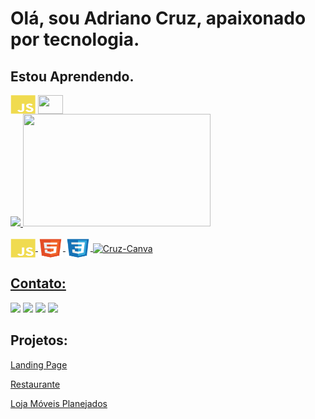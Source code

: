 <h1>Olá, sou Adriano Cruz, apaixonado por tecnologia.</h1>
<h2>Estou Aprendendo.</h2>
<img align="center" alt="Cruz-Js" height="30" width="40" src="https://raw.githubusercontent.com/devicons/devicon/master/icons/javascript/javascript-plain.svg">
<img align="center" height="30" width="40" src="https://cdn.jsdelivr.net/gh/devicons/devicon@latest/icons/wordpress/wordpress-plain-wordmark.svg" />

<div>
<a href="https://github.com/adrianocrhuz">
<img height="180em" src="https://github-readme-stats.vercel.app/api?username=adrianocrhuz&layout=compact&langs_count=7&theme=dracula"/>
<img height="180em" width="300em" src="https://github-readme-stats.vercel.app/api/top-langs/?username=adrianocrhuz&show_icons=true&theme=dracula&include_all_commits=true&count_private=true"/>
</div>

<div style="display: inline_block"><br>
  <img align="center" alt="Cruz-Js" height="30" width="40" src="https://raw.githubusercontent.com/devicons/devicon/master/icons/javascript/javascript-plain.svg">
  <img align="center" alt="Cruz-HTML" height="30" width="40" src="https://raw.githubusercontent.com/devicons/devicon/master/icons/html5/html5-original.svg">
  <img align="center" alt="Cruz-CSS" height="30" width="40" src="https://raw.githubusercontent.com/devicons/devicon/master/icons/css3/css3-original.svg">
  <img align="center" alt="Cruz-Canva" height="30" width="40"src="https://cdn.jsdelivr.net/gh/devicons/devicon@latest/icons/canva/canva-original.svg" />
   <!--
  <img align="center" alt="Cruz-Ts" height="30" width="40" src="https://raw.githubusercontent.com/devicons/devicon/master/icons/typescript/typescript-plain.svg">
  <img align="center" alt="Cruz-React" height="30" width="40" src="https://raw.githubusercontent.com/devicons/devicon/master/icons/react/react-original.svg">
  -->
  <!--
  <img align="center" alt="Cruz-Python" height="30" width="40" src="https://raw.githubusercontent.com/devicons/devicon/master/icons/python/python-original.svg">
  <img align="center" alt="Cruz-Csharp" height="30" width="40" src="https://raw.githubusercontent.com/devicons/devicon/master/icons/csharp/csharp-original.svg">
  -->
</div>

<h2>Contato:</h2>
<p align="right">
<div> 
  <a style="text-align: right; padding: 0px;" href="https://www.youtube.com/channel/UCfCJqeSPGPzOrH2QHL5t13A" target="_blank"><img src="https://img.shields.io/badge/YouTube-FF0000?style=for-the-badge&logo=youtube&logoColor=white" target="_blank"></a>
  <a href="https://www.instagram.com/hadrianocruz/" target="_blank"><img src="https://img.shields.io/badge/-Instagram-%23E4405F?style=for-the-badge&logo=instagram&logoColor=white" target="_blank"></a>
 	<!--<a href="https://www.twitch.tv/rafaballerinii" target="_blank"><img src="https://img.shields.io/badge/Twitch-9146FF?style=for-the-badge&logo=twitch&logoColor=white" target="_blank"></a>
 <a href="https://discord.gg/wagxzStdcR" target="_blank"><img src="https://img.shields.io/badge/Discord-7289DA?style=for-the-badge&logo=discord&logoColor=white" target="_blank"></a> 
  -->
  <a href = "mailto:adrianocruzone@gmail.com"><img src="https://img.shields.io/badge/-Gmail-%23333?style=for-the-badge&logo=gmail&logoColor=white" target="_blank"></a>
  <a href="https://www.linkedin.com/in/adriano-cruz-4213aa9b/" target="_blank"><img src="https://img.shields.io/badge/-LinkedIn-%230077B5?style=for-the-badge&logo=linkedin&logoColor=white" target="_blank"></a> 
</div></p>

<h2>Projetos:</h2>
<div>
<p><a href="https://embaixadoresdoreino.com.br/">Landing Page</a></p>
<p><a href="https://sites.google.com/view/mamjardafrancesinha">Restaurante</a><p>
<p><a href="https://sites.google.com/view/conceitodesignmarcenaria/">Loja Móveis Planejados</a></p>
  
</div>


